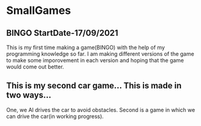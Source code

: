 # SmallGames 
## BINGO StartDate-17/09/2021
This is my first time making a game(BINGO) with the help of my programming knowledge so far.
I am making different versions of the game to make some imporovement in each version and hoping that the game would come out better.

## This is my second car game... This is made in two ways...
One, we AI drives the car to avoid obstacles.
Second is a game in which we can drive the car(in working progress).
